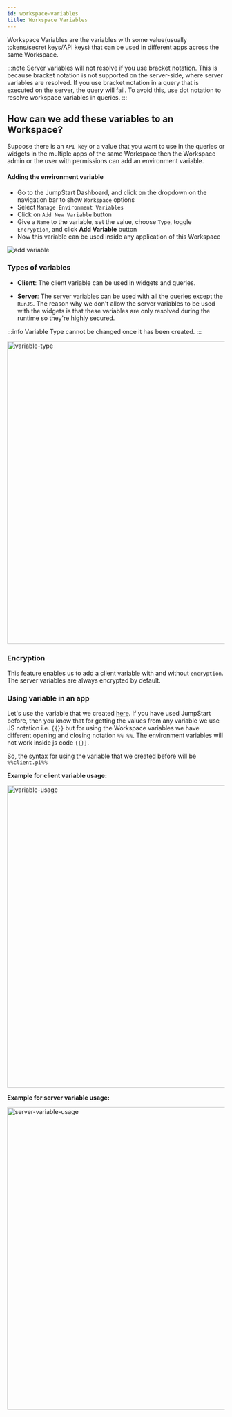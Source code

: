 ```yaml
---
id: workspace-variables
title: Workspace Variables
---
```


Workspace Variables are the variables with some value(usually tokens/secret keys/API keys) that can be used in different apps across the same Workspace.

:::note
Server variables will not resolve if you use bracket notation. This is because bracket notation is not supported on the server-side, where server variables are resolved. If you use bracket notation in a query that is executed on the server, the query will fail. To avoid this, use dot notation to resolve workspace variables in queries.
:::

## How can we add these variables to an Workspace?

Suppose there is an `API key` or a value that you want to use in the queries or widgets in the multiple apps of the same Workspace then the Workspace admin or the user with permissions can add an environment variable.

#### Adding the environment variable
- Go to the JumpStart Dashboard, and click on the dropdown on the navigation bar to show `Workspace` options
- Select `Manage Environment Variables`
- Click on `Add New Variable` button
- Give a `Name` to the variable, set the value, choose `Type`, toggle `Encryption`, and click **Add Variable** button
- Now this variable can be used inside any application of this Workspace

<div style={{textAlign: 'center'}}>

<img className="screenshot-full" src="/img/tutorial/use-env-org-vars/work-var2.gif" alt="add variable" />

</div>

### Types of variables

- **Client**: The client variable can be used in widgets and queries.

- **Server**: The server variables can be used with all the queries except the `RunJS`. The reason why we don't allow the server variables to be used with the widgets is that these variables are only resolved during the runtime so they're highly secured.

:::info
Variable Type cannot be changed once it has been created.
:::

<div style={{textAlign: 'center'}}>

<img className="screenshot-full" src="/img/tutorial/use-env-org-vars/variable-type.png" alt="variable-type" width="700"/>

</div>

### Encryption

This feature enables us to add a client variable with and without `encryption`. The server variables are always encrypted by default.

### Using variable in an app

Let's use the variable that we created [here](/docs/tutorial/workspace-variables/#adding-the-environment-variable). If you have used JumpStart before, then you know that for getting the values from any variable we use JS notation i.e. `{{}}` but for using the Workspace variables we have different opening and closing notation `%% %%`. The environment variables will not work inside js code `{{}}`.

So, the syntax for using the variable that we created before will be `%%client.pi%%`

**Example for client variable usage:**

<div style={{textAlign: 'center'}}>

<img className="screenshot-full" src="/img/tutorial/use-env-org-vars/variable-usage.png" alt="variable-usage" width="700"/>

</div>

**Example for server variable usage:**

<div style={{textAlign: 'center'}}>

<img className="screenshot-full" src="/img/tutorial/use-env-org-vars/server-variable-usage.png"  alt="server-variable-usage" width="700" />

</div>
